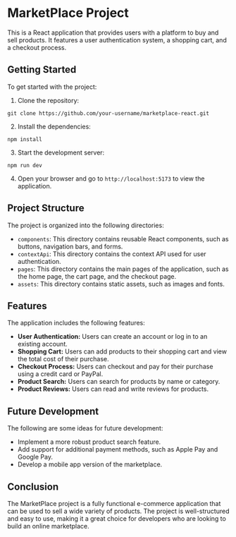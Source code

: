 # MarketPlace Project

This is a React application that provides users with a platform to buy and sell products. It features a user authentication system, a shopping cart, and a checkout process.

## Getting Started

To get started with the project:

1. Clone the repository:

```
git clone https://github.com/your-username/marketplace-react.git
```

2. Install the dependencies:

```
npm install
```

3. Start the development server:

```
npm run dev
```

4. Open your browser and go to `http://localhost:5173` to view the application.

## Project Structure

The project is organized into the following directories:

- `components`: This directory contains reusable React components, such as buttons, navigation bars, and forms.
- `contextApi`: This directory contains the context API used for user authentication.
- `pages`: This directory contains the main pages of the application, such as the home page, the cart page, and the checkout page.
- `assets`: This directory contains static assets, such as images and fonts.

## Features

The application includes the following features:

- **User Authentication:** Users can create an account or log in to an existing account.
- **Shopping Cart:** Users can add products to their shopping cart and view the total cost of their purchase.
- **Checkout Process:** Users can checkout and pay for their purchase using a credit card or PayPal.
- **Product Search:** Users can search for products by name or category.
- **Product Reviews:** Users can read and write reviews for products.

## Future Development

The following are some ideas for future development:

- Implement a more robust product search feature.
- Add support for additional payment methods, such as Apple Pay and Google Pay.
- Develop a mobile app version of the marketplace.

## Conclusion

The MarketPlace project is a fully functional e-commerce application that can be used to sell a wide variety of products. The project is well-structured and easy to use, making it a great choice for developers who are looking to build an online marketplace.

